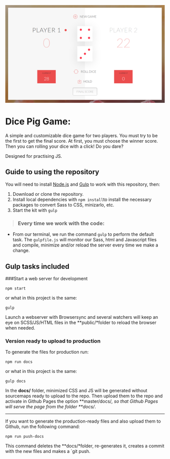  ![DicePigGame](readme-image.png)
 
 # Dice Pig Game:
 A simple and customizable dice game for two players. You must try to be the first to get the final score.
 At first, you must choose the winner score. Then you can rolling your dice with a click! Do you dare? 
 
 Designed for practising JS.

## Guide to using the repository
You will need to install [Node.js](https://nodejs.org/) and [Gulp](https://gulpjs.com) to work with this repository, then:
1. Download or clone the repository.
2. Install local dependencies with `npm install`to install the necessary packages to convert Sass to CSS, minizarlo, etc.
3. Start the kit with `gulp`

> ### Every time we work with the code:
- From our terminal, we run the command `gulp` to perform the default task. The `gulpfile.js` will monitor our Sass, html and Javascript files and compile, minimize and/or reload the server every time we make a change.

## Gulp tasks included
###Start a web server for development
```
npm start
```
or what in this project is the same:

```
gulp
```
Launch a webserver with Browsersync and several watchers will keep an eye on SCSS/JS/HTML files in the **public/*folder to reload the browser when needed.

### Version ready to upload to production

To generate the files for production run:

```
npm run docs
```
or what in this project is the same:
```
gulp docs
```
In the **docs/** folder, minimized CSS and JS will be generated without sourcemaps ready to upload to the repo. Then upload them to the repo and activate in Github Pages the option **master/docs/*, so that Github Pages will serve the page from the folder **docs/*.

---

If you want to generate the production-ready files and also upload them to Github, run the following command:
```
npm run push-docs
```
This command deletes the **docs/*folder, re-generates it, creates a commit with the new files and makes a `git push.
